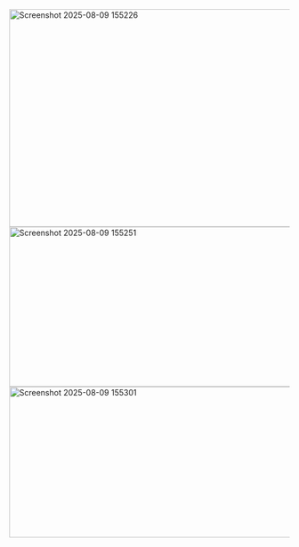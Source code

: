 <img width="1732" height="391" alt="Screenshot 2025-08-09 155226" src="https://github.com/user-attachments/assets/23370023-234a-4ae3-bcb3-adaaa306066c" />
<img width="1734" height="287" alt="Screenshot 2025-08-09 155251" src="https://github.com/user-attachments/assets/bd8c3baa-5172-48b3-bb2b-b81dd25edb60" />
<img width="1734" height="271" alt="Screenshot 2025-08-09 155301" src="https://github.com/user-attachments/assets/401fd910-7559-4780-bb14-7e31a7104bda" />
